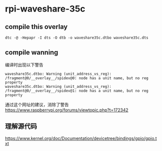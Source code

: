 # rpi-waveshare-35c

## compile this overlay
```
dtc -@ -Hepapr -I dts -O dtb -o waveshare35c.dtbo waveshare35c.dts
```



## compile wanning
编译时出现以下警告
```
waveshare35c.dtbo: Warning (unit_address_vs_reg): /fragment@0/__overlay__/spidev@0: node has a unit name, but no reg property
waveshare35c.dtbo: Warning (unit_address_vs_reg): /fragment@0/__overlay__/spidev@1: node has a unit name, but no reg property
```
通过这个网址的建议，消除了警告
https://www.raspberrypi.org/forums/viewtopic.php?t=172342


## 理解源代码
https://www.kernel.org/doc/Documentation/devicetree/bindings/gpio/gpio.txt